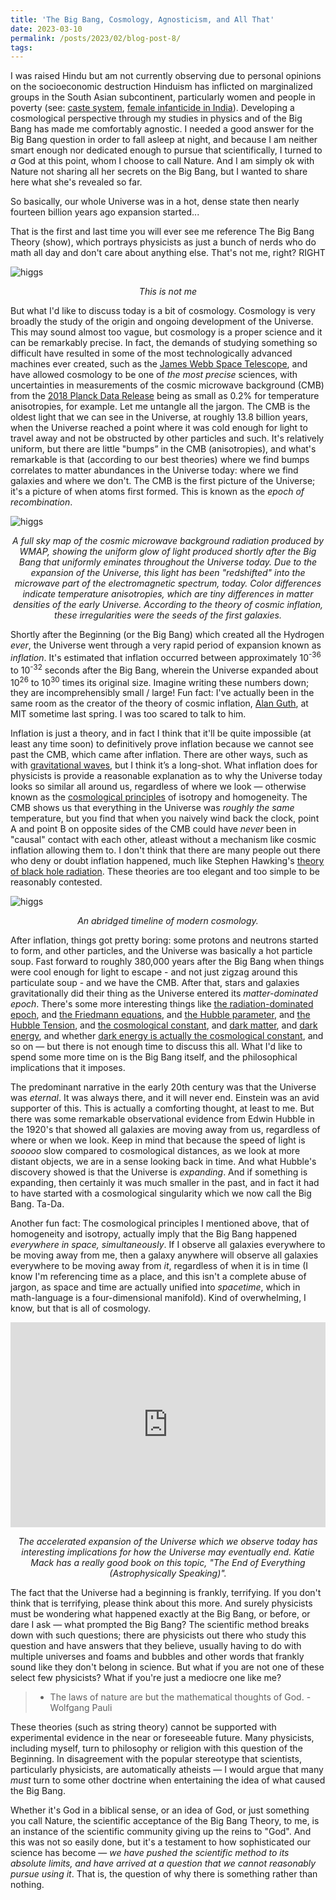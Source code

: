```yaml
---
title: 'The Big Bang, Cosmology, Agnosticism, and All That'
date: 2023-03-10
permalink: /posts/2023/02/blog-post-8/
tags:
---
```


I was raised Hindu but am not currently observing due to personal opinions on the socioeconomic destruction Hinduism has inflicted on marginalized groups in the South Asian subcontinent, particularly women and people in poverty (see: [caste system](https://en.wikipedia.org/wiki/Caste#In_South_Asia), [female infanticide in India](https://en.wikipedia.org/wiki/Female_infanticide_in_India)). Developing a cosmological perspective through my studies in physics and of the Big Bang has made me comfortably agnostic. I needed a good answer for the Big Bang question in order to fall asleep at night, and because I am neither smart enough nor dedicated enough to pursue that scientifically, I turned to *a* God at this point, whom I choose to call Nature. And I am simply ok with Nature not sharing all her secrets on the Big Bang, but I wanted to share here what she's revealed so far.

So basically, our whole Universe was in a hot, dense state then nearly fourteen billion years ago expansion started...

That is the first and last time you will ever see me reference The Big Bang Theory (show), which portrays physicists as just a bunch of nerds who do math all day and don't care about anything else. That's not me, right? RIGHT

![higgs](/images/rajesh.png)
<p align="center">
  <em>This is not me</em>
</p>

But what I'd like to discuss today is a bit of cosmology. Cosmology is very broadly the study of the origin and ongoing development of the Universe. This may sound almost too vague, but cosmology is a proper science and it can be remarkably precise. In fact, the demands of studying something so difficult have resulted in some of the most technologically advanced machines ever created, such as the [James Webb Space Telescope](https://www.nasa.gov/mission_pages/webb/main/index.html), and have allowed cosmology to be one of *the most precise* sciences, with uncertainties in measurements of the cosmic microwave background (CMB) from the [2018 Planck Data Release](https://arxiv.org/abs/1807.06209) being as small as 0.2% for temperature anisotropies, for example. Let me untangle all the jargon. The CMB is the oldest light that we can see in the Universe, at roughly 13.8 billion years, when the Universe reached a point where it was cold enough for light to travel away and not be obstructed by other particles and such. It's relatively uniform, but there are little "bumps” in the CMB (anisotropies), and what's remarkable is that (according to our best theories) where we find bumps correlates to matter abundances in the Universe today: where we find galaxies and where we don't. The CMB is the first picture of the Universe; it's a picture of when atoms first formed. This is known as the *epoch of recombination*.

![higgs](/images/cmb.jpg)
<p align="center">
  <em>A full sky map of the cosmic microwave background radiation produced by WMAP, showing the uniform glow of light produced shortly after the Big Bang that uniformly eminates throughout the Universe today. Due to the expansion of the Universe, this light has been "redshifted" into the microwave part of the electromagnetic spectrum, today. Color differences indicate temperature anisotropies, which are tiny differences in matter densities of the early Universe. According to the theory of cosmic inflation, these irregularities were the seeds of the first galaxies. </em>
</p>

Shortly after the Beginning (or the Big Bang) which created all the Hydrogen *ever*, the Universe went through a very rapid period of expansion known as *inflation*. It's estimated that inflation occurred between approximately 10<sup>-36</sup> to 10<sup>-32</sup> seconds after the Big Bang, wherein the Universe expanded about 10<sup>26</sup> to 10<sup>30</sup> times its original size. Imagine writing these numbers down; they are incomprehensibly small / large! Fun fact: I've actually been in the same room as the creator of the theory of cosmic inflation, [Alan Guth](https://en.wikipedia.org/wiki/Alan_Guth), at MIT sometime last spring. I was too scared to talk to him.

Inflation is just a theory, and in fact I think that it'll be quite impossible (at least any time soon) to definitively prove inflation because we cannot see past the CMB, which came after inflation. There are other ways, such as with [gravitational waves](https://www.ligo.caltech.edu/page/gravitational-waves), but I think it’s a long-shot. What inflation does for physicists is provide a reasonable explanation as to why the Universe today looks so similar all around us, regardless of where we look — otherwise known as the [cosmological principles](https://en.wikipedia.org/wiki/Cosmological_principle) of isotropy and homogeneity. The CMB shows us that everything in the Universe was *roughly the same* temperature, but you find that when you naively wind back the clock, point A and point B on opposite sides of the CMB could have *never* been in "causal" contact with each other, atleast without a mechanism like cosmic inflation allowing them to. I don't think that there are many people out there who deny or doubt inflation happened, much like Stephen Hawking's [theory of black hole radiation](https://www.brainmaster.com/software/pubs/physics/Hawking%20Particle%20Creation.pdf). These theories are too elegant and too simple to be reasonably contested.

![higgs](/images/cosmo-timeline.jpg)
<p align="center">
  <em>An abridged timeline of modern cosmology.</em>
</p>

After inflation, things got pretty boring: some protons and neutrons started to form, and other particles, and the Universe was basically a hot particle soup. Fast forward to roughly 380,000 years after the Big Bang when things were cool enough for light to escape - and not just zigzag around this particulate soup - and we have the CMB. After that, stars and galaxies gravitationally did their thing as the Universe entered its *matter-dominated epoch*. There's some more interesting things like [the radiation-dominated epoch](https://en.wikipedia.org/wiki/Scale_factor_(cosmology)#Radiation-dominated_era), and [the Friedmann equations](https://en.wikipedia.org/wiki/Friedmann_equations), and [the Hubble parameter](https://en.wikipedia.org/wiki/Hubble%27s_law), and [the Hubble Tension](https://bigthink.com/hard-science/hubble-tension-cosmology-crisis/), and [the cosmological constant](https://en.wikipedia.org/wiki/Cosmological_constant), and [dark matter](https://en.wikipedia.org/wiki/Dark_matter), and [dark energy](https://en.wikipedia.org/wiki/Dark_energy), and whether [dark energy is actually the cosmological constant](https://www.scientificamerican.com/article/the-cosmological-constant-is-physics-most-embarrassing-problem/), and so on — but there is not enough time to discuss this all. What I'd like to spend some more time on is the Big Bang itself, and the philosophical implications that it imposes.

The predominant narrative in the early 20th century was that the Universe was *eternal*. It was always there, and it will never end. Einstein was an avid supporter of this. This is actually a comforting thought, at least to me. But there was some remarkable observational evidence from Edwin Hubble in the 1920's that showed all galaxies are moving away from us, regardless of where or when we look. Keep in mind that because the speed of light is *sooooo* slow compared to cosmological distances, as we look at more distant objects, we are in a sense looking back in time. And what Hubble's discovery showed is that the Universe is *expanding*. And if something is expanding, then certainly it was much smaller in the past, and in fact it had to have started with a cosmological singularity which we now call the Big Bang. Ta-Da.

Another fun fact: The cosmological principles I mentioned above, that of homogeneity and isotropy, actually imply that the Big Bang happened *everywhere in space, simultaneously*. If I observe all galaxies everywhere to be moving away from me, then a galaxy anywhere will observe all galaxies everywhere to be moving away from *it*, regardless of when it is in time (I know I'm referencing time as a place, and this isn't a complete abuse of jargon, as space and time are actually unified into *spacetime*, which in math-language is a four-dimensional manifold). Kind of overwhelming, I know, but that is all of cosmology.

<div style='position:relative; padding-bottom:calc(56.25% + 44px)'><iframe src="https://giphy.com/embed/iicDrNGWxHmDrIni6j" frameborder='0' scrolling='no' width='100%' height='100%' style='position:absolute;top:0;left:0;' allowfullscreen></iframe></div><p> <a href="https://giphy.com/gifs/europeanspaceagency-space-esa-european-agency-iicDrNGWxHmDrIni6j"></a></p>
<p align="center">
  <em>The accelerated expansion of the Universe which we observe today has interesting implications for how the Universe may eventually end. Katie Mack has a really good book on this topic, "The End of Everything (Astrophysically Speaking)".</em>
</p>

The fact that the Universe had a beginning is frankly, terrifying. If you don't think that is terrifying, please think about this more. And surely physicists must be wondering what happened exactly at the Big Bang, or before, or dare I ask — what prompted the Big Bang? The scientific method breaks down with such questions; there are physicists out there who study this question and have answers that they believe, usually having to do with multiple universes and foams and bubbles and other words that frankly sound like they don't belong in science. But what if you are not one of these select few physicists? What if you're just a mediocre one like me?

> * The laws of nature are but the mathematical thoughts of God. - Wolfgang Pauli

These theories (such as string theory) cannot be supported with experimental evidence in the near or foreseeable future. Many physicists, including myself, turn to philosophy or religion with this question of the Beginning. In disagreement with the popular stereotype that scientists, particularly physicists, are automatically atheists — I would argue that many *must* turn to some other doctrine when entertaining the idea of what caused the Big Bang.

Whether it's God in a biblical sense, or an idea of God, or just something you call Nature, the scientific acceptance of the Big Bang Theory, to me, is an instance of the scientific community giving up the reins to "God". And this was not so easily done, but it's a testament to how sophisticated our science has become — *we have pushed the scientific method to its absolute limits, and have arrived at a question that we cannot reasonably pursue using it*. That is, the question of why there is something rather than nothing.